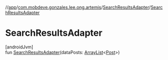 //[app](../../../index.md)/[com.mobdeve.gonzales.lee.ong.artemis](../index.md)/[SearchResultsAdapter](index.md)/[SearchResultsAdapter](-search-results-adapter.md)

# SearchResultsAdapter

[androidJvm]\
fun [SearchResultsAdapter](-search-results-adapter.md)(dataPosts: [ArrayList](https://developer.android.com/reference/kotlin/java/util/ArrayList.html)<[Post](../-post/index.md)>)
